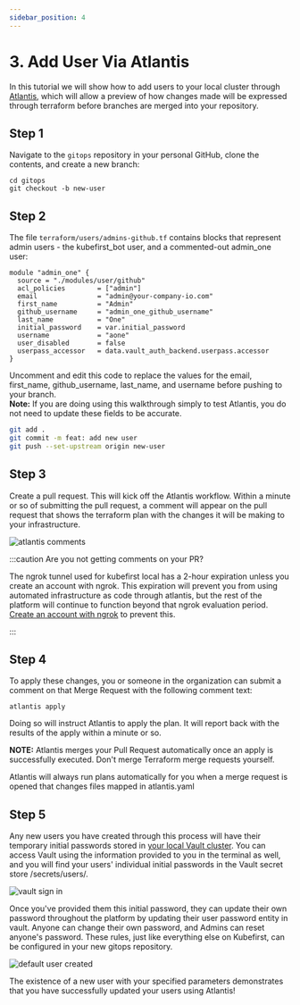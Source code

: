 ```yaml
---
sidebar_position: 4
---
```


# 3. Add User Via Atlantis

In this tutorial we will show how to add users to your local cluster through <a href="https://www.runatlantis.io/">Atlantis</a>, which will allow a preview of how changes made will be expressed through terraform before branches are merged into your repository.

## Step 1

Navigate to the ```gitops``` repository in your personal GitHub, clone the contents, and create a new branch:

```
cd gitops
git checkout -b new-user
```

## Step 2

The file ```terraform/users/admins-github.tf``` contains blocks that represent admin users - the kubefirst_bot user, and a commented-out admin_one user:

```
module "admin_one" {
  source = "./modules/user/github"
  acl_policies        = ["admin"]
  email               = "admin@your-company-io.com"
  first_name          = "Admin"
  github_username     = "admin_one_github_username"
  last_name           = "One"
  initial_password    = var.initial_password
  username            = "aone"
  user_disabled       = false
  userpass_accessor   = data.vault_auth_backend.userpass.accessor
}
```

Uncomment and edit this code to replace the values for the email, first_name, github_username, last_name, and username before pushing to your branch. <br/>
**Note:** If you are doing using this walkthrough simply to test Atlantis, you do not need to update these fields to be accurate.

```bash
git add .
git commit -m feat: add new user
git push --set-upstream origin new-user
```

## Step 3

Create a pull request. This will kick off the Atlantis workflow. Within a minute or so of submitting the pull request, a comment will appear on the pull request that shows the terraform plan with the changes it will be making to your infrastructure.

![atlantis comments](/img/atlantis-comments.png)

:::caution Are you not getting comments on your PR?

The ngrok tunnel used for kubefirst local has a 2-hour expiration unless you create an account with ngrok. This expiration will prevent you from using automated infrastructure as code through atlantis, but the rest of the platform will continue to function beyond that ngrok evaluation period. <a href="https://dashboard.ngrok.com/signup">Create an account with ngrok</a> to prevent this.

:::

## Step 4

To apply these changes, you or someone in the organization can submit a comment on that Merge Request with the following comment text:

```
atlantis apply
```


Doing so will instruct Atlantis to apply the plan. It will report back with the results of the apply within a minute or so.

**NOTE:** Atlantis merges your Pull Request automatically once an apply is successfully executed. Don't merge Terraform merge requests yourself.

Atlantis will always run plans automatically for you when a merge request is opened that changes files mapped in atlantis.yaml

## Step 5

Any new users you have created through this process will have their temporary initial passwords stored in <a href="https://argocd.localdev.me/applications/vault">your local Vault cluster</a>. You can access Vault using the information provided to you in the terminal as well, and you will find your users' individual initial passwords in the Vault secret store /secrets/users/.

![vault sign in](/img/vault-token-login.png)

Once you've provided them this initial password, they can update their own password throughout the platform by updating their user password entity in vault. Anyone can change their own password, and Admins can reset anyone's password. These rules, just like everything else on Kubefirst, can be configured in your new gitops repository.

![default user created](/img/default-user-creation.png)

The existence of a new user with your specified parameters demonstrates that you have successfully updated your users using Atlantis!